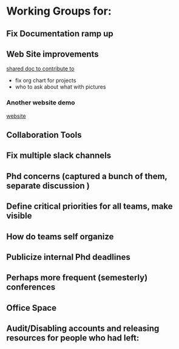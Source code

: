 # Working Groups for:

## Fix Documentation ramp up


## Web Site improvements    
[shared doc to contribute to](https://etherpad.openstack.org/p/moc-website-feedback)
* fix org chart for projects
* who to ask about what with pictures

### Another website demo
[website](http://128.31.22.179/)

## Collaboration Tools

## Fix multiple slack channels

## Phd concerns (captured a bunch of them, separate discussion )

## Define critical priorities for all teams, make visible

## How do teams self organize

## Publicize internal Phd deadlines

## Perhaps more frequent (semesterly) conferences

## Office Space 

## Audit/Disabling accounts and releasing resources for people who had left: